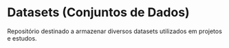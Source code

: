 # Datasets (Conjuntos de Dados)

Repositório destinado a armazenar diversos datasets utilizados em projetos e estudos.
